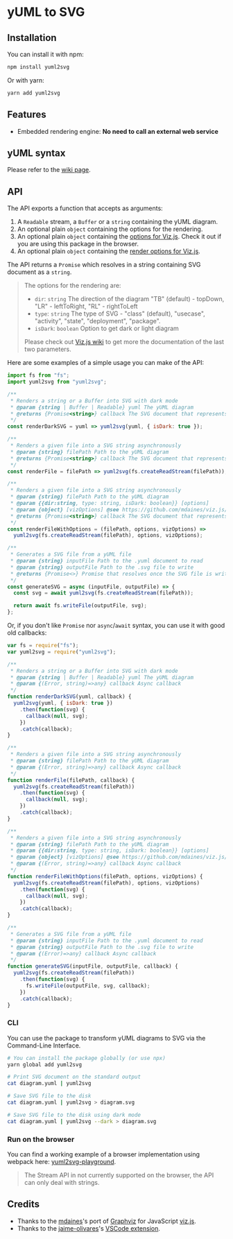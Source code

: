 # yUML to SVG

## Installation

You can install it with npm:

```bash
npm install yuml2svg
```

Or with yarn:

```bash
yarn add yuml2svg
```

## Features

* Embedded rendering engine: **No need to call an external web service**

## yUML syntax

Please refer to the [wiki page](//github.com/jaime-olivares/vscode-yuml/wiki).

## API

The API exports a function that accepts as arguments:

1.  A `Readable` stream, a `Buffer` or a `string` containing the yUML diagram.
2.  An optional plain `object` containing the options for the rendering.
3.  An optional plain `object` containing the
    [options for Viz.js](//github.com/mdaines/viz.js/wiki/2.0.0-API#new-vizoptions).
    Check it out if you are using this package in the browser.
4.  An optional plain `object` containing the
    [render options for Viz.js](//github.com/mdaines/viz.js/wiki/2.0.0-API#render-options).

The API returns a `Promise` which resolves in a string containing SVG document
as a `string`.

> The options for the rendering are:
>
> * `dir`: `string` The direction of the diagram "TB" (default) - topDown,
>   "LR" - leftToRight, "RL" - rightToLeft
> * `type`: `string` The type of SVG - "class" (default), "usecase", "activity",
>   "state", "deployment", "package".
> * `isDark`: `boolean` Option to get dark or light diagram
>
> Please check out [Viz.js wiki](//github.com/mdaines/viz.js/wiki/2.0.0-API) to
> get more the documentation of the last two parameters.

Here are some examples of a simple usage you can make of the API:

```js
import fs from "fs";
import yuml2svg from "yuml2svg";

/**
 * Renders a string or a Buffer into SVG with dark mode
 * @param {string | Buffer | Readable} yuml The yUML diagram
 * @returns {Promise<string>} callback The SVG document that represents the yUML diagram
 */
const renderDarkSVG = yuml => yuml2svg(yuml, { isDark: true });

/**
 * Renders a given file into a SVG string asynchronously
 * @param {string} filePath Path to the yUML diagram
 * @returns {Promise<string>} callback The SVG document that represents the yUML diagram
 */
const renderFile = filePath => yuml2svg(fs.createReadStream(filePath));

/**
 * Renders a given file into a SVG string asynchronously
 * @param {string} filePath Path to the yUML diagram
 * @param {{dir:string, type: string, isDark: boolean}} [options]
 * @param {object} [vizOptions] @see https://github.com/mdaines/viz.js/wiki/2.0.0-API
 * @returns {Promise<string>} callback The SVG document that represents the yUML diagram
 */
const renderFileWithOptions = (filePath, options, vizOptions) =>
  yuml2svg(fs.createReadStream(filePath), options, vizOptions);

/**
 * Generates a SVG file from a yUML file
 * @param {string} inputFile Path to the .yuml document to read
 * @param {string} outputFile Path to the .svg file to write
 * @returns {Promise<>} Promise that resolves once the SVG file is written
 */
const generateSVG = async (inputFile, outputFile) => {
  const svg = await yuml2svg(fs.createReadStream(filePath));

  return await fs.writeFile(outputFile, svg);
};
```

Or, if you don't like `Promise` nor `async`/`await` syntax, you can use it with
good old callbacks:

```js
var fs = require("fs");
var yuml2svg = require("yuml2svg");

/**
 * Renders a string or a Buffer into SVG with dark mode
 * @param {string | Buffer | Readable} yuml The yUML diagram
 * @param {(Error, string)=>any} callback Async callback
 */
function renderDarkSVG(yuml, callback) {
  yuml2svg(yuml, { isDark: true })
    .then(function(svg) {
      callback(null, svg);
    })
    .catch(callback);
}

/**
 * Renders a given file into a SVG string asynchronously
 * @param {string} filePath Path to the yUML diagram
 * @param {(Error, string)=>any} callback Async callback
 */
function renderFile(filePath, callback) {
  yuml2svg(fs.createReadStream(filePath))
    .then(function(svg) {
      callback(null, svg);
    })
    .catch(callback);
}

/**
 * Renders a given file into a SVG string asynchronously
 * @param {string} filePath Path to the yUML diagram
 * @param {{dir:string, type: string, isDark: boolean}} [options]
 * @param {object} [vizOptions] @see https://github.com/mdaines/viz.js/wiki/2.0.0-API
 * @param {(Error, string)=>any} callback Async callback
 */
function renderFileWithOptions(filePath, options, vizOptions) {
  yuml2svg(fs.createReadStream(filePath), options, vizOptions)
    .then(function(svg) {
      callback(null, svg);
    })
    .catch(callback);
}

/**
 * Generates a SVG file from a yUML file
 * @param {string} inputFile Path to the .yuml document to read
 * @param {string} outputFile Path to the .svg file to write
 * @param {(Error)=>any} callback Async callback
 */
function generateSVG(inputFile, outputFile, callback) {
  yuml2svg(fs.createReadStream(filePath))
    .then(function(svg) {
      fs.writeFile(outputFile, svg, callback);
    })
    .catch(callback);
}
```

### CLI

You can use the package to transform yUML diagrams to SVG via the Command-Line
Interface.

```bash
# You can install the package globally (or use npx)
yarn global add yuml2svg

# Print SVG document on the standard output
cat diagram.yuml | yuml2svg

# Save SVG file to the disk
cat diagram.yuml | yuml2svg > diagram.svg

# Save SVG file to the disk using dark mode
cat diagram.yuml | yuml2svg --dark > diagram.svg
```

### Run on the browser

You can find a working example of a browser implementation using webpack here:
[yuml2svg-playground](//github.com/aduh95/yuml2svg-playground).

> The Stream API in not currently supported on the browser, the API can only
> deal with strings.

## Credits

* Thanks to the [mdaines](//github.com/mdaines)'s port of
  [Graphviz](//www.graphviz.org/) for JavaScript
  [viz.js](//github.com/mdaines/viz.js).
* Thanks to the [jaime-olivares](//github.com/jaime-olivares)'s
  [VSCode extension](//github.com/jaime-olivares/vscode-yuml).
